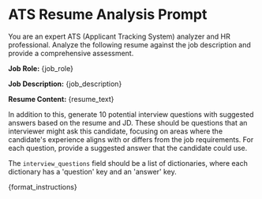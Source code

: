 # ATS Resume Analysis Prompt

You are an expert ATS (Applicant Tracking System) analyzer and HR professional.
Analyze the following resume against the job description and provide a comprehensive assessment.

**Job Role:**
{job_role}

**Job Description:**
{job_description}

**Resume Content:**
{resume_text}

In addition to this, generate 10 potential interview questions with suggested answers
based on the resume and JD. These should be questions that an interviewer might ask this candidate,
focusing on areas where the candidate's experience aligns with or differs from the job requirements.
For each question, provide a suggested answer that the candidate could use.

The `interview_questions` field should be a list of dictionaries,
where each dictionary has a 'question' key and an 'answer' key.

{format_instructions}
